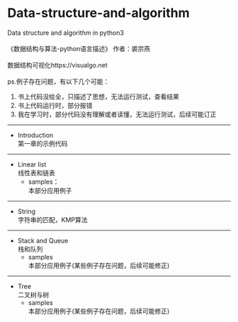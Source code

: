 # Data-structure-and-algorithm
Data structure and algorithm in python3  
<br>《数据结构与算法-python语言描述》
作者：裘宗燕  
<br>数据结构可视化https://visualgo.net  
<br>ps.例子存在问题，有以下几个可能：
1.  书上代码没给全，只描述了思想，无法运行测试，查看结果
2.  书上代码运行时，部分报错
3.  我在学习时，部分代码没有理解或者读懂，无法运行测试，后续可能订正

---
* Introduction  
第一章的示例代码
---
* Linear list  
线性表和链表
  * samples：  
  本部分应用例子
---
* String  
字符串的匹配，KMP算法
---
* Stack and Queue  
栈和队列  
  * samples  
  本部分应用例子(某些例子存在问题，后续可能修正)
---
*  Tree  
二叉树与树  
   * samples  
   本部分应用例子(某些例子存在问题，后续可能修正)

 